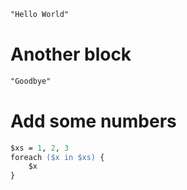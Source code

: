 ```ps
"Hello World"
```

# Another block

```ps
"Goodbye"
```

# Add some numbers

```ps
$xs = 1, 2, 3
foreach ($x in $xs) {
    $x
}
```